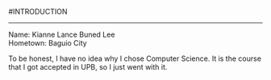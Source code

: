 #INTRODUCTION
***
Name: Kianne Lance Buned Lee \
Hometown: Baguio City

To be honest, I have no idea why I chose Computer Science. It is the course that I got accepted in UPB, so I just went with it.
